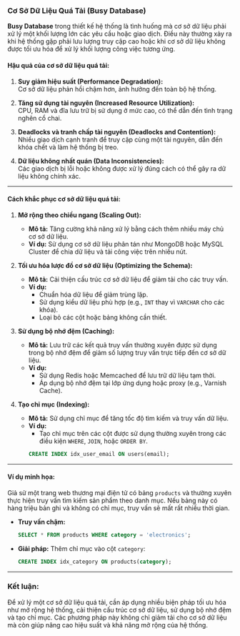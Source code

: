 ### Cơ Sở Dữ Liệu Quá Tải (Busy Database)

**Busy Database** trong thiết kế hệ thống là tình huống mà cơ sở dữ liệu phải xử lý một khối lượng lớn các yêu cầu hoặc giao dịch. Điều này thường xảy ra khi hệ thống gặp phải lưu lượng truy cập cao hoặc khi cơ sở dữ liệu không được tối ưu hóa để xử lý khối lượng công việc tương ứng.

#### Hậu quả của cơ sở dữ liệu quá tải:

1. **Suy giảm hiệu suất (Performance Degradation):**  
   Cơ sở dữ liệu phản hồi chậm hơn, ảnh hưởng đến toàn bộ hệ thống.

2. **Tăng sử dụng tài nguyên (Increased Resource Utilization):**  
   CPU, RAM và đĩa lưu trữ bị sử dụng ở mức cao, có thể dẫn đến tình trạng nghẽn cổ chai.

3. **Deadlocks và tranh chấp tài nguyên (Deadlocks and Contention):**  
   Nhiều giao dịch cạnh tranh để truy cập cùng một tài nguyên, dẫn đến khóa chết và làm hệ thống bị treo.

4. **Dữ liệu không nhất quán (Data Inconsistencies):**  
   Các giao dịch bị lỗi hoặc không được xử lý đúng cách có thể gây ra dữ liệu không chính xác.

---

#### Cách khắc phục cơ sở dữ liệu quá tải:

1. **Mở rộng theo chiều ngang (Scaling Out):**  
   - **Mô tả:** Tăng cường khả năng xử lý bằng cách thêm nhiều máy chủ cơ sở dữ liệu.  
   - **Ví dụ:** Sử dụng cơ sở dữ liệu phân tán như MongoDB hoặc MySQL Cluster để chia dữ liệu và tải công việc trên nhiều nút.

2. **Tối ưu hóa lược đồ cơ sở dữ liệu (Optimizing the Schema):**  
   - **Mô tả:** Cải thiện cấu trúc cơ sở dữ liệu để giảm tải cho các truy vấn.  
   - **Ví dụ:**  
     - Chuẩn hóa dữ liệu để giảm trùng lặp.  
     - Sử dụng kiểu dữ liệu phù hợp (e.g., `INT` thay vì `VARCHAR` cho các khóa).  
     - Loại bỏ các cột hoặc bảng không cần thiết.

3. **Sử dụng bộ nhớ đệm (Caching):**  
   - **Mô tả:** Lưu trữ các kết quả truy vấn thường xuyên được sử dụng trong bộ nhớ đệm để giảm số lượng truy vấn trực tiếp đến cơ sở dữ liệu.  
   - **Ví dụ:**  
     - Sử dụng Redis hoặc Memcached để lưu trữ dữ liệu tạm thời.  
     - Áp dụng bộ nhớ đệm tại lớp ứng dụng hoặc proxy (e.g., Varnish Cache).

4. **Tạo chỉ mục (Indexing):**  
   - **Mô tả:** Sử dụng chỉ mục để tăng tốc độ tìm kiếm và truy vấn dữ liệu.  
   - **Ví dụ:**  
     - Tạo chỉ mục trên các cột được sử dụng thường xuyên trong các điều kiện `WHERE`, `JOIN`, hoặc `ORDER BY`.  
     ```sql
     CREATE INDEX idx_user_email ON users(email);
     ```

---

#### Ví dụ minh họa:
Giả sử một trang web thương mại điện tử có bảng `products` và thường xuyên thực hiện truy vấn tìm kiếm sản phẩm theo danh mục. Nếu bảng này có hàng triệu bản ghi và không có chỉ mục, truy vấn sẽ mất rất nhiều thời gian.

- **Truy vấn chậm:**  
  ```sql
  SELECT * FROM products WHERE category = 'electronics';
  ```
- **Giải pháp:** Thêm chỉ mục vào cột `category`:  
  ```sql
  CREATE INDEX idx_category ON products(category);
  ```

---

### Kết luận:
Để xử lý một cơ sở dữ liệu quá tải, cần áp dụng nhiều biện pháp tối ưu hóa như mở rộng hệ thống, cải thiện cấu trúc cơ sở dữ liệu, sử dụng bộ nhớ đệm và tạo chỉ mục. Các phương pháp này không chỉ giảm tải cho cơ sở dữ liệu mà còn giúp nâng cao hiệu suất và khả năng mở rộng của hệ thống.